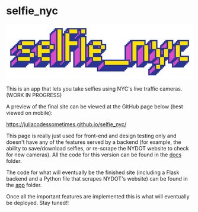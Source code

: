 # selfie_nyc

![banner](https://github.com/juliacodessometimes/selfie_nyc/blob/main/docs/assets/logo.png)

This is an app that lets you take selfies using NYC's live traffic cameras. (WORK IN PROGRESS)

A preview of the final site can be viewed at the GitHub page below (best viewed on mobile):

https://juliacodessometimes.github.io/selfie_nyc/ 

This page is really just used for front-end and design testing only and doesn't have any of the features served by a backend (for example, the ability to save/download selfies, or re-scrape the NYDOT website to check for new cameras). All the code for this version can be found in the [docs](https://github.com/juliacodessometimes/selfie_nyc/tree/main/docs) folder.


The code for what will eventually be the finished site (including a Flask backend and a Python file that scrapes NYDOT's website) can be found in the [app](https://github.com/juliacodessometimes/selfie_nyc/tree/main/app) folder. 

Once all the important features are implemented this is what will eventually be deployed. Stay tuned!!

